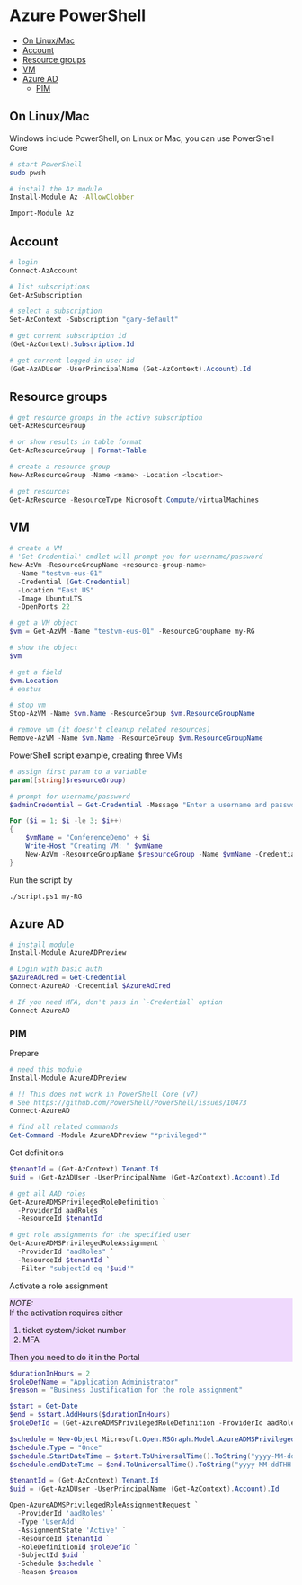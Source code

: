 # Azure PowerShell

- [On Linux/Mac](#on-linuxmac)
- [Account](#account)
- [Resource groups](#resource-groups)
- [VM](#vm)
- [Azure AD](#azure-ad)
  - [PIM](#pim)


## On Linux/Mac

Windows include PowerShell, on Linux or Mac, you can use PowerShell Core

```sh
# start PowerShell
sudo pwsh

# install the Az module
Install-Module Az -AllowClobber

Import-Module Az
```


## Account

```powershell
# login
Connect-AzAccount

# list subscriptions
Get-AzSubscription

# select a subscription
Set-AzContext -Subscription "gary-default"

# get current subscription id
(Get-AzContext).Subscription.Id

# get current logged-in user id
(Get-AzADUser -UserPrincipalName (Get-AzContext).Account).Id
```


## Resource groups

```powershell
# get resource groups in the active subscription
Get-AzResourceGroup

# or show results in table format
Get-AzResourceGroup | Format-Table

# create a resource group
New-AzResourceGroup -Name <name> -Location <location>

# get resources
Get-AzResource -ResourceType Microsoft.Compute/virtualMachines
```


## VM

```powershell
# create a VM
# 'Get-Credential' cmdlet will prompt you for username/password
New-AzVm -ResourceGroupName <resource-group-name>
  -Name "testvm-eus-01"
  -Credential (Get-Credential)
  -Location "East US"
  -Image UbuntuLTS
  -OpenPorts 22

# get a VM object
$vm = Get-AzVM -Name "testvm-eus-01" -ResourceGroupName my-RG

# show the object
$vm

# get a field
$vm.Location
# eastus

# stop vm
Stop-AzVM -Name $vm.Name -ResourceGroup $vm.ResourceGroupName

# remove vm (it doesn't cleanup related resources)
Remove-AzVM -Name $vm.Name -ResourceGroup $vm.ResourceGroupName
```

PowerShell script example, creating three VMs

```powershell
# assign first param to a variable
param([string]$resourceGroup)

# prompt for username/password
$adminCredential = Get-Credential -Message "Enter a username and password for the VM administrator."

For ($i = 1; $i -le 3; $i++)
{
    $vmName = "ConferenceDemo" + $i
    Write-Host "Creating VM: " $vmName
    New-AzVm -ResourceGroupName $resourceGroup -Name $vmName -Credential $adminCredential -Image UbuntuLTS
}
```

Run the script by

```
./script.ps1 my-RG
```


## Azure AD

```powershell
# install module
Install-Module AzureADPreview

# Login with basic auth
$AzureAdCred = Get-Credential
Connect-AzureAD -Credential $AzureAdCred

# If you need MFA, don't pass in `-Credential` option
Connect-AzureAD
```

### PIM

Prepare

```powershell
# need this module
Install-Module AzureADPreview

# !! This does not work in PowerShell Core (v7)
# See https://github.com/PowerShell/PowerShell/issues/10473
Connect-AzureAD

# find all related commands
Get-Command -Module AzureADPreview "*privileged*"
```

Get definitions

```powershell
$tenantId = (Get-AzContext).Tenant.Id
$uid = (Get-AzADUser -UserPrincipalName (Get-AzContext).Account).Id

# get all AAD roles
Get-AzureADMSPrivilegedRoleDefinition `
  -ProviderId aadRoles `
  -ResourceId $tenantId

# get role assignments for the specified user
Get-AzureADMSPrivilegedRoleAssignment `
  -ProviderId "aadRoles" `
  -ResourceId $tenantId `
  -Filter "subjectId eq '$uid'"
```

Activate a role assignment

<div style="background: #efd9fd">
<em>NOTE: </em><br />
If the activation requires either <br />
  <ol>
    <li>ticket system/ticket number</li>
    <li>MFA</li>
  </ol>
Then you need to do it in the Portal
</div>


```powershell
$durationInHours = 2
$roleDefName = "Application Administrator"
$reason = "Business Justification for the role assignment"

$start = Get-Date
$end = $start.AddHours($durationInHours)
$roleDefId = (Get-AzureADMSPrivilegedRoleDefinition -ProviderId aadRoles -ResourceId $tenantId -Filter "DisplayName eq '$roleDefName'").Id

$schedule = New-Object Microsoft.Open.MSGraph.Model.AzureADMSPrivilegedSchedule
$schedule.Type = "Once"
$schedule.StartDateTime = $start.ToUniversalTime().ToString("yyyy-MM-ddTHH:mm:ss.fffZ")
$schedule.endDateTime = $end.ToUniversalTime().ToString("yyyy-MM-ddTHH:mm:ss.fffZ")

$tenantId = (Get-AzContext).Tenant.Id
$uid = (Get-AzADUser -UserPrincipalName (Get-AzContext).Account).Id

Open-AzureADMSPrivilegedRoleAssignmentRequest `
  -ProviderId 'aadRoles' `
  -Type 'UserAdd' `
  -AssignmentState 'Active' `
  -ResourceId $tenantId `
  -RoleDefinitionId $roleDefId `
  -SubjectId $uid `
  -Schedule $schedule `
  -Reason $reason
```
